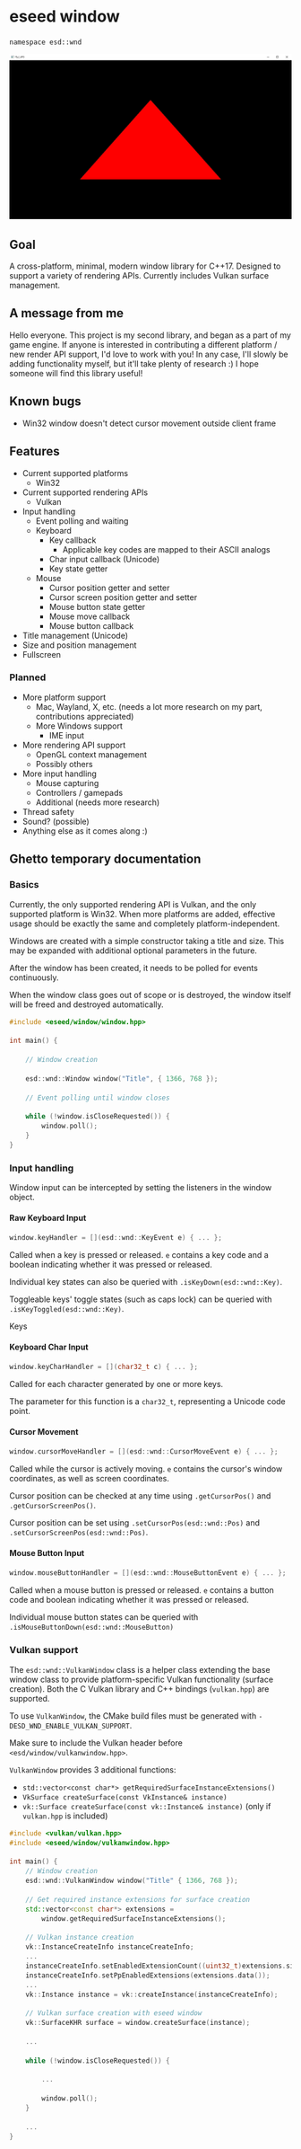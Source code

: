 # eseed window
`namespace esd::wnd`

![Example Graphic](example-graphic.jpg)

## Goal
A cross-platform, minimal, modern window library for C++17. Designed to support a variety of rendering APIs. Currently includes Vulkan surface management.

## A message from me
Hello everyone. This project is my second library, and began as a part of my game engine. If anyone is interested in contributing a different platform / new render API support, I'd love to work with you! In any case, I'll slowly be adding functionality myself, but it'll take plenty of research :) I hope someone will find this library useful!

## Known bugs
- Win32 window doesn't detect cursor movement outside client frame

## Features
- Current supported platforms
  - Win32
- Current supported rendering APIs
  - Vulkan
- Input handling
  - Event polling and waiting
  - Keyboard
    - Key callback
      - Applicable key codes are mapped to their ASCII analogs
    - Char input callback (Unicode)
    - Key state getter
  - Mouse
    - Cursor position getter and setter
    - Cursor screen position getter and setter
    - Mouse button state getter
    - Mouse move callback
    - Mouse button callback
- Title management (Unicode)
- Size and position management
- Fullscreen

### Planned
- More platform support
  - Mac, Wayland, X, etc. (needs a lot more research on my part, contributions appreciated)
  - More Windows support
    - IME input
- More rendering API support
  - OpenGL context management
  - Possibly others
- More input handling
  - Mouse capturing
  - Controllers / gamepads
  - Additional (needs more research)
- Thread safety
- Sound? (possible)
- Anything else as it comes along :)

## Ghetto temporary documentation

### Basics
Currently, the only supported rendering API is Vulkan, and the only supported platform is Win32. When more platforms are added, effective usage should be exactly the same and completely platform-independent.

Windows are created with a simple constructor taking a title and size. This may be expanded with additional optional parameters in the future.

After the window has been created, it needs to be polled for events continuously.

When the window class goes out of scope or is destroyed, the window itself will be freed and destroyed automatically.

```cpp
#include <eseed/window/window.hpp>

int main() {
  
    // Window creation

    esd::wnd::Window window("Title", { 1366, 768 });

    // Event polling until window closes
    
    while (!window.isCloseRequested()) {
        window.poll();
    }
}
```

### Input handling
Window input can be intercepted by setting the listeners in the window object.

#### Raw Keyboard Input
```cpp
window.keyHandler = [](esd::wnd::KeyEvent e) { ... };
```

Called when a key is pressed or released. `e` contains a key code and a boolean indicating whether it was pressed or released.

Individual key states can also be queried with `.isKeyDown(esd::wnd::Key)`.

Toggleable keys' toggle states (such as caps lock) can be queried with `.isKeyToggled(esd::wnd::Key)`.

Keys

#### Keyboard Char Input
```cpp
window.keyCharHandler = [](char32_t c) { ... };
```

Called for each character generated by one or more keys.

The parameter for this function is a `char32_t`, representing a Unicode code point.

#### Cursor Movement
```cpp
window.cursorMoveHandler = [](esd::wnd::CursorMoveEvent e) { ... };
```

Called while the cursor is actively moving. `e` contains the cursor's window coordinates, as well as screen coordinates.

Cursor position can be checked at any time using `.getCursorPos()` and `.getCursorScreenPos()`.

Cursor position can be set using `.setCursorPos(esd::wnd::Pos)` and `.setCursorScreenPos(esd::wnd::Pos)`.

#### Mouse Button Input
```cpp
window.mouseButtonHandler = [](esd::wnd::MouseButtonEvent e) { ... };
```

Called when a mouse button is pressed or released. `e` contains a button code and boolean indicating whether it was pressed or released.

Individual mouse button states can be queried with `.isMouseButtonDown(esd::wnd::MouseButton)`

### Vulkan support
The `esd::wnd::VulkanWindow` class is a helper class extending the base window class to provide platform-specific Vulkan functionality (surface creation). Both the C Vulkan library and C++ bindings (`vulkan.hpp`) are supported.

To use `VulkanWindow`, the CMake build files must be generated with `-DESD_WND_ENABLE_VULKAN_SUPPORT`.

Make sure to include the Vulkan header before `<esd/window/vulkanwindow.hpp>`.

`VulkanWindow` provides 3 additional functions:
- `std::vector<const char*> getRequiredSurfaceInstanceExtensions()`
- `VkSurface createSurface(const VkInstance& instance)`
- `vk::Surface createSurface(const vk::Instance& instance)` (only if `vulkan.hpp` is included)

```cpp
#include <vulkan/vulkan.hpp>
#include <eseed/window/vulkanwindow.hpp>

int main() {
    // Window creation
    esd::wnd::VulkanWindow window("Title" { 1366, 768 });
    
    // Get required instance extensions for surface creation
    std::vector<const char*> extensions = 
        window.getRequiredSurfaceInstanceExtensions();
    
    // Vulkan instance creation
    vk::InstanceCreateInfo instanceCreateInfo;
    ...
    instanceCreateInfo.setEnabledExtensionCount((uint32_t)extensions.size());
    instanceCreateInfo.setPpEnabledExtensions(extensions.data());
    ...
    vk::Instance instance = vk::createInstance(instanceCreateInfo);

    // Vulkan surface creation with eseed window
    vk::SurfaceKHR surface = window.createSurface(instance);

    ...

    while (!window.isCloseRequested()) {

        ...
      
        window.poll();
    }

    ...
}
```